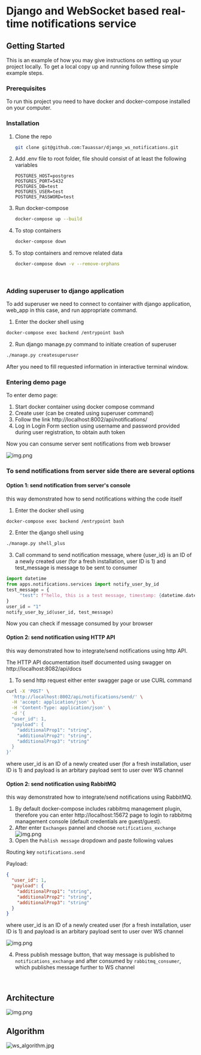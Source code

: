 # Django and WebSocket based real-time notifications service

<!-- GETTING STARTED -->
## Getting Started

This is an example of how you may give instructions on setting up your project locally.
To get a local copy up and running follow these simple example steps.

### Prerequisites

To run this project you need to have docker and docker-compose installed on your computer.

### Installation

1. Clone the repo
   ```sh
   git clone git@github.com:Tauassar/django_ws_notifications.git
   ```
2. Add .env file to root folder, file should consist of at least the following variables
   ```dotenv
   POSTGRES_HOST=postgres
   POSTGRES_PORT=5432
   POSTGRES_DB=test
   POSTGRES_USER=test
   POSTGRES_PASSWORD=test
   ```
2. Run docker-compose
   ```sh
   docker-compose up --build
   ```
3. To stop containers 
   ```sh
   docker-compose down
   ```
3. To stop containers and remove related data 
   ```sh
   docker-compose down -v --remove-orphans
   ```
<br/>

### Adding superuser to django application

To add superuser we need to connect to container with django application, web_app in this case, and run appropriate command.

1. Enter the docker shell using
```sh
docker-compose exec backend /entrypoint bash
```

2. Run django manage.py command to initiate creation of superuser
```sh
./manage.py createsuperuser
```
After you need to fill requested information in interactive terminal window. 


### Entering demo page

To enter demo page:

1. Start docker container using docker compose command
2. Create user (can be created using superuser command)
3. Follow the link http://localhost:8002/api/notifications/
4. Log in Login Form section using username and password provided during user registration, to obtain auth token

Now you can consume server sent notifications from web browser

![img.png](docs/img_0.png)

### To send notifications from server side there are several options

#### Option 1: send notification from server's console

this way demonstrated how to send notifications withing the code itself

1. Enter the docker shell using
```sh
docker-compose exec backend /entrypoint bash
```

2. Enter the django shell using
```sh
./manage.py shell_plus
```

3. Call command to send notification message, where {user_id} is an ID of a newly created user (for a fresh installation, user ID is 1) and test_message is message to be sent to consumer
```python
import datetime
from apps.notifications.services import notify_user_by_id
test_message = {
     "test": f"hello, this is a test message, timestamp: {datetime.datetime.now().isoformat()}"
}
user_id = "1"
notify_user_by_id(user_id, test_message)
```
   
Now you can check if message consumed by your browser
<br/>

#### Option 2: send notification using HTTP API

this way demonstrated how to integrate/send notifications using http API.

The HTTP API documentation itself documented using swagger on http://localhost:8082/api/docs

1. To send http request either enter swagger page or use CURL command
```bash
curl -X 'POST' \
  'http://localhost:8002/api/notifications/send/' \
  -H 'accept: application/json' \
  -H 'Content-Type: application/json' \
  -d '{
  "user_id": 1,
  "payload": {
    "additionalProp1": "string",
    "additionalProp2": "string",
    "additionalProp3": "string"
  }
}'
```
where user_id is an ID of a newly created user (for a fresh installation, user ID is 1) and payload is an arbitary payload sent to user over WS channel
<br/>

#### Option 2: send notification using RabbitMQ
this way demonstrated how to integrate/send notifications using RabbitMQ.

1. By default docker-compose includes rabbitmq management plugin, therefore you can enter http://localhost:15672 page to login to rabbitmq management console (default credentials are guest/guest).
2. After enter `Exchanges` pannel and choose `notifications_exchange`
![img.png](docs/img_1.png)
3. Open the `Publish message` dropdown and paste following values

Routing key `notifications.send`

Payload:
```json
{
  "user_id": 1,
  "payload": {
    "additionalProp1": "string",
    "additionalProp2": "string",
    "additionalProp3": "string"
  }
}
```
where user_id is an ID of a newly created user (for a fresh installation, user ID is 1)
and payload is an arbitary payload sent to user over WS channel

![img.png](docs/img_2.png)

4. Press publish message button,
   that way message is published to `notifications_exchange` and after consumed by `rabbitmq_consumer`,
   which publishes message further to WS channel
<br/>


## Architecture
![img.png](docs/img_3.png)

## Algorithm
![ws_algorithm.jpg](docs%2Fws_algorithm.jpg)
